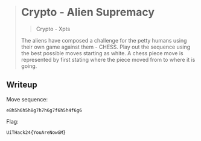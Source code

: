 > # Crypto - Alien Supremacy
> > Crypto - Xpts
>
> The aliens have composed a challenge for the petty humans using their own game against them - CHESS. Play out the sequence using the best possible moves starting as white. A chess piece move is represented by first stating where the piece moved from to where it is going.


## Writeup
Move sequence:
```
e8h5h6h5h8g7h7h6g7f6h5h4f6g6
```

Flag:
```
UiTHack24{YouAreNowGM}
```